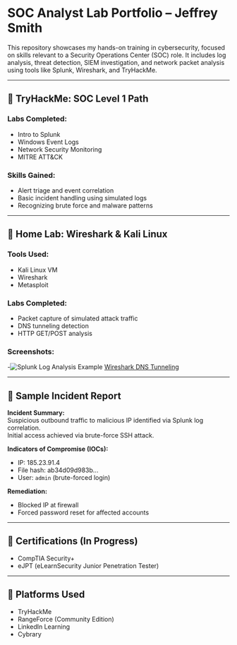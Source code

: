 # SOC Analyst Lab Portfolio – Jeffrey Smith

This repository showcases my hands-on training in cybersecurity, focused on skills relevant to a Security Operations Center (SOC) role.
It includes log analysis, threat detection, SIEM investigation, and network packet analysis using tools like Splunk, Wireshark, and TryHackMe.

---

## 🧪 TryHackMe: SOC Level 1 Path

### Labs Completed:
- Intro to Splunk
- Windows Event Logs
- Network Security Monitoring
- MITRE ATT&CK

### Skills Gained:
- Alert triage and event correlation
- Basic incident handling using simulated logs
- Recognizing brute force and malware patterns

---

## 🧪 Home Lab: Wireshark & Kali Linux

### Tools Used:
- Kali Linux VM
- Wireshark
- Metasploit

### Labs Completed:
- Packet capture of simulated attack traffic
- DNS tunneling detection
- HTTP GET/POST analysis

### Screenshots:
-![Splunk Log Analysis Example](images/Splunk_Log_Analysis_Example.png)
[Wireshark DNS Tunneling](images/Wireshark_DNS_Tunneling_Example.png)

---

## 📄 Sample Incident Report

**Incident Summary:**  
Suspicious outbound traffic to malicious IP identified via Splunk log correlation.  
Initial access achieved via brute-force SSH attack.

**Indicators of Compromise (IOCs):**
- IP: 185.23.91.4  
- File hash: ab34d09d983b...  
- User: `admin` (brute-forced login)

**Remediation:**
- Blocked IP at firewall  
- Forced password reset for affected accounts  

---

## 📜 Certifications (In Progress)
- CompTIA Security+
- eJPT (eLearnSecurity Junior Penetration Tester)

---

## 🧠 Platforms Used
- TryHackMe
- RangeForce (Community Edition)
- LinkedIn Learning
- Cybrary
